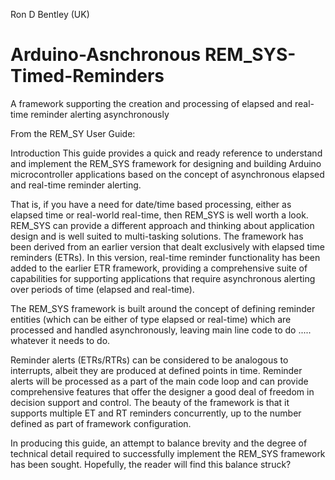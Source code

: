 Ron D Bentley (UK)
# Arduino-Asnchronous REM_SYS-Timed-Reminders
A framework supporting the creation and processing of elapsed and real-time reminder alerting asynchronously

From the REM_SY User Guide:

Introduction
This guide provides a quick and ready reference to understand and implement the REM_SYS framework for designing and building Arduino microcontroller applications based on the concept of asynchronous elapsed and real-time reminder alerting.  

That is, if you have a need for date/time based processing, either as elapsed time or real-world real-time, then REM_SYS is well worth a look.  REM_SYS can provide a different approach and thinking about application design and is well suited to multi-tasking solutions. 
The framework has been derived from an earlier version  that dealt exclusively with elapsed time reminders (ETRs).  In this version, real-time reminder functionality has been added to the earlier ETR framework, providing a comprehensive suite of capabilities for supporting applications that require asynchronous alerting over periods of time (elapsed and real-time).

The REM_SYS framework is built around the concept of defining reminder entities (which can be either of type elapsed or real-time) which are processed and handled asynchronously, leaving main line code to do ..... whatever it needs to do.  

Reminder alerts (ETRs/RTRs) can be considered to be analogous to interrupts, albeit they are produced at defined points in time.   Reminder alerts will be processed as a part of the main code loop and can provide comprehensive features that offer the designer a good deal of freedom in decision support and control.  The beauty of the framework is that it supports multiple ET and RT reminders concurrently, up to the number defined as part of framework configuration.

In producing this guide, an attempt to balance brevity and the degree of technical detail required to successfully implement the REM_SYS framework has been sought. Hopefully, the reader will find this balance struck?


 
